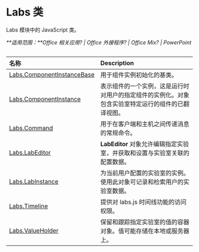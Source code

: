 
# <a name="labs-classes"></a>Labs 类
Labs 模块中的 JavaScript 类。

 _**适用范围：**Office 相关应用? | Office 外接程序? | Office Mix? | PowerPoint_



## 


|**名称**|**Description**|
|:-----|:-----|
|[Labs.ComponentInstanceBase](../../reference/office-mix/labs.componentinstancebase.md)|用于组件实例初始化的基类。|
|[Labs.ComponentInstance](../../reference/office-mix/labs.componentinstance.md)|表示组件的一个实例，这是运行时对用户的指定组件的实例化。对象包含实验室特定运行的组件的已翻译视图。|
|[Labs.Command](../../reference/office-mix/labs.command.md)|用于在客户端和主机之间传递消息的常规命令。|
|[Labs.LabEditor](../../reference/office-mix/labs.labeditor.md)|**LabEditor** 对象允许编辑指定实验室，并获取和设置与实验室关联的配置数据。|
|[Labs.LabInstance](../../reference/office-mix/labs.labinstance.md)|为当前用户配置的实验室的实例。使用此对象可记录和检索用户的实验室数据。|
|[Labs.Timeline](../../reference/office-mix/labs.timeline.md)|提供对 labs.js 时间线功能的访问权限。|
|[Labs.ValueHolder](../../reference/office-mix/labs.valueholder.md)|保留和跟踪指定实验室的值的容器对象。值可能存储在本地或服务器上。|
